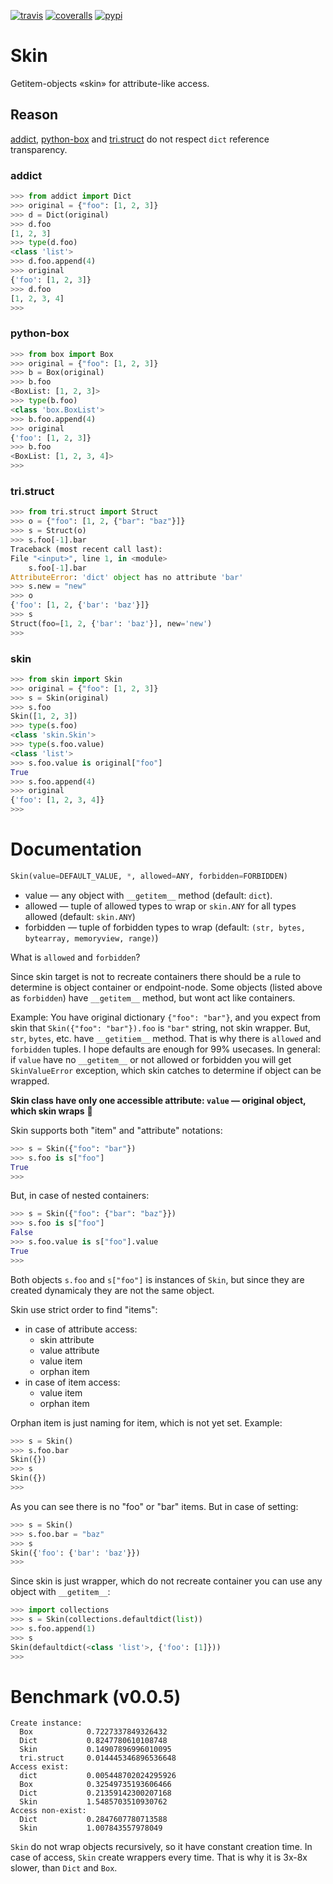 [![travis](https://img.shields.io/travis/pohmelie/skin.svg)](https://travis-ci.org/pohmelie/skin)
[![coveralls](https://img.shields.io/coveralls/pohmelie/skin.svg)](https://coveralls.io/github/pohmelie/skin)
[![pypi](https://img.shields.io/pypi/v/skin.svg)](https://pypi.python.org/pypi/skin)

# Skin
Getitem-objects «skin» for attribute-like access.

## Reason
[addict](https://github.com/mewwts/addict), [python-box](https://github.com/cdgriffith/Box) and [tri.struct](https://github.com/TriOptima/tri.struct) do not respect `dict` reference transparency.
### addict
``` python
>>> from addict import Dict
>>> original = {"foo": [1, 2, 3]}
>>> d = Dict(original)
>>> d.foo
[1, 2, 3]
>>> type(d.foo)
<class 'list'>
>>> d.foo.append(4)
>>> original
{'foo': [1, 2, 3]}
>>> d.foo
[1, 2, 3, 4]
>>>
```
### python-box
``` python
>>> from box import Box
>>> original = {"foo": [1, 2, 3]}
>>> b = Box(original)
>>> b.foo
<BoxList: [1, 2, 3]>
>>> type(b.foo)
<class 'box.BoxList'>
>>> b.foo.append(4)
>>> original
{'foo': [1, 2, 3]}
>>> b.foo
<BoxList: [1, 2, 3, 4]>
>>>
```
### tri.struct
``` python
>>> from tri.struct import Struct
>>> o = {"foo": [1, 2, {"bar": "baz"}]}
>>> s = Struct(o)
>>> s.foo[-1].bar
Traceback (most recent call last):
File "<input>", line 1, in <module>
    s.foo[-1].bar
AttributeError: 'dict' object has no attribute 'bar'
>>> s.new = "new"
>>> o
{'foo': [1, 2, {'bar': 'baz'}]}
>>> s
Struct(foo=[1, 2, {'bar': 'baz'}], new='new')
>>>
```
### skin
``` python
>>> from skin import Skin
>>> original = {"foo": [1, 2, 3]}
>>> s = Skin(original)
>>> s.foo
Skin([1, 2, 3])
>>> type(s.foo)
<class 'skin.Skin'>
>>> type(s.foo.value)
<class 'list'>
>>> s.foo.value is original["foo"]
True
>>> s.foo.append(4)
>>> original
{'foo': [1, 2, 3, 4]}
>>>
```
# Documentation
``` python
Skin(value=DEFAULT_VALUE, *, allowed=ANY, forbidden=FORBIDDEN)
```
* value — any object with `__getitem__` method (default: `dict`).
* allowed — tuple of allowed types to wrap or `skin.ANY` for all types allowed (default: `skin.ANY`)
* forbidden — tuple of forbidden types to wrap (default: `(str, bytes, bytearray, memoryview, range)`)

What is `allowed` and `forbidden`?

Since skin target is not to recreate containers there should be a rule to determine is object container or endpoint-node. Some objects (listed above as `forbidden`) have `__getitem__` method, but wont act like containers.

Example:
You have original dictionary `{"foo": "bar"}`, and you expect from skin that `Skin({"foo": "bar"}).foo` is `"bar"` string, not skin wrapper. But, `str`, `bytes`, etc. have `__getitiem__` method. That is why there is `allowed` and `forbidden` tuples. I hope defaults are enough for 99% usecases.
In general: if `value` have no `__getitem__` or not allowed or forbidden you will get `SkinValueError` exception, which skin catches to determine if object can be wrapped.

**Skin class have only one accessible attribute: `value` — original object, which skin wraps** :tada:

Skin supports both "item" and "attribute" notations:
``` python
>>> s = Skin({"foo": "bar"})
>>> s.foo is s["foo"]
True
>>>
```
But, in case of nested containers:
``` python
>>> s = Skin({"foo": {"bar": "baz"}})
>>> s.foo is s["foo"]
False
>>> s.foo.value is s["foo"].value
True
>>>
```
Both objects `s.foo` and `s["foo"]` is instances of `Skin`, but since they are created dynamicaly they are not the same object.

Skin use strict order to find "items":
* in case of attribute access:
    * skin attribute
    * value attribute
    * value item
    * orphan item
* in case of item access:
    * value item
    * orphan item

Orphan item is just naming for item, which is not yet set. Example:
``` python
>>> s = Skin()
>>> s.foo.bar
Skin({})
>>> s
Skin({})
>>>
```

As you can see there is no "foo" or "bar" items. But in case of setting:
``` python
>>> s = Skin()
>>> s.foo.bar = "baz"
>>> s
Skin({'foo': {'bar': 'baz'}})
>>>
```
Since skin is just wrapper, which do not recreate container you can use any object with `__getitem__`:
``` python
>>> import collections
>>> s = Skin(collections.defaultdict(list))
>>> s.foo.append(1)
>>> s
Skin(defaultdict(<class 'list'>, {'foo': [1]}))
>>>
```

# Benchmark (v0.0.5)
``` text
Create instance:
  Box            0.7227337849326432
  Dict           0.8247780610108748
  Skin           0.14907896996010095
  tri.struct     0.014445346896536648
Access exist:
  dict           0.005448702024295926
  Box            0.32549735193606466
  Dict           0.21359142300207168
  Skin           1.5485703510930762
Access non-exist:
  Dict           0.2847607780713588
  Skin           1.007843557978049
```
`Skin` do not wrap objects recursively, so it have constant creation time. In case of access, `Skin` create wrappers every time. That is why it is 3x-8x slower, than `Dict` and `Box`.
